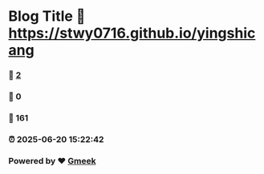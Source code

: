 # Blog Title :link: https://stwy0716.github.io/yingshicang 
### :page_facing_up: [2](https://stwy0716.github.io/yingshicang/tag.html) 
### :speech_balloon: 0 
### :hibiscus: 161 
### :alarm_clock: 2025-06-20 15:22:42 
### Powered by :heart: [Gmeek](https://github.com/Meekdai/Gmeek)
